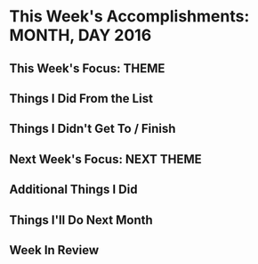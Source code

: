 
# This Week's Accomplishments: **MONTH, DAY 2016**

## This Week's Focus: **THEME**

## Things I Did From the List

## Things I Didn't Get To / Finish

## Next Week's Focus: **NEXT THEME**

## Additional Things I Did

## Things I'll Do Next Month

## Week In Review
